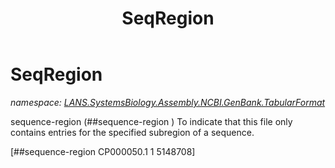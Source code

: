﻿---
title: SeqRegion
---

# SeqRegion
_namespace: [LANS.SystemsBiology.Assembly.NCBI.GenBank.TabularFormat](N-LANS.SystemsBiology.Assembly.NCBI.GenBank.TabularFormat.html)_

sequence-region (##sequence-region <seqname> <start> <end>)
 To indicate that this file only contains entries for the specified subregion of a sequence.
 
 [##sequence-region CP000050.1 1 5148708]




